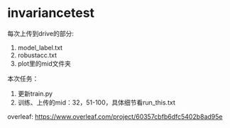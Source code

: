 # invariancetest

每次上传到drive的部分:
1. model_label.txt
2. robustacc.txt
3. plot里的mid文件夹

本次任务：
1. 更新train.py
2. 训练、上传的mid：32，51-100，具体细节看run_this.txt




overleaf:
https://www.overleaf.com/project/60357cbfb6dfc5402b8ad95e
